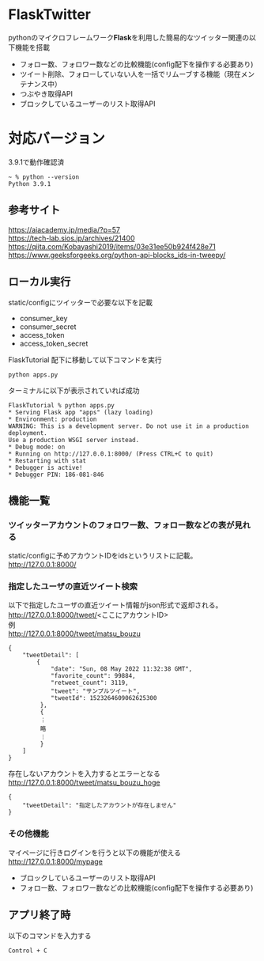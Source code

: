 # FlaskTwitter
pythonのマイクロフレームワーク**Flask**を利用した簡易的なツイッター関連の以下機能を搭載
- フォロー数、フォロワー数などの比較機能(config配下を操作する必要あり)
- ツイート削除、フォローしていない人を一括でリムーブする機能（現在メンテナンス中）
- つぶやき取得API
- ブロックしているユーザーのリスト取得API


# 対応バージョン
3.9.1で動作確認済
```
~ % python --version
Python 3.9.1
```

## 参考サイト
https://aiacademy.jp/media/?p=57<br>
https://tech-lab.sios.jp/archives/21400<br>
https://qiita.com/Kobayashi2019/items/03e31ee50b924f428e71<br>
https://www.geeksforgeeks.org/python-api-blocks_ids-in-tweepy/<br>

## ローカル実行
static/configにツイッターで必要な以下を記載
- consumer_key
- consumer_secret
- access_token
- access_token_secret

FlaskTutorial 配下に移動して以下コマンドを実行
```
python apps.py
```
ターミナルに以下が表示されていれば成功
```
FlaskTutorial % python apps.py
* Serving Flask app "apps" (lazy loading)
* Environment: production
WARNING: This is a development server. Do not use it in a production deployment.
Use a production WSGI server instead.
* Debug mode: on
* Running on http://127.0.0.1:8000/ (Press CTRL+C to quit)
* Restarting with stat
* Debugger is active!
* Debugger PIN: 186-081-846
```

## 機能一覧
### ツイッターアカウントのフォロワー数、フォロー数などの表が見れる
static/configに予めアカウントIDをidsというリストに記載。<br>
http://127.0.0.1:8000/

### 指定したユーザの直近ツイート検索
以下で指定したユーザの直近ツイート情報がjson形式で返却される。<br>
http://127.0.0.1:8000/tweet/<ここにアカウントID><br>
例<br>
http://127.0.0.1:8000/tweet/matsu_bouzu
```
{
    "tweetDetail": [
        {
            "date": "Sun, 08 May 2022 11:32:38 GMT",
            "favorite_count": 99884,
            "retweet_count": 3119,
            "tweet": "サンプルツイート",
            "tweetId": 1523264609062625300
         },
         {
         ︙
         略
         ︙
         }
    ]
}
```
存在しないアカウントを入力するとエラーとなる<br>
http://127.0.0.1:8000/tweet/matsu_bouzu_hoge
```
{
    "tweetDetail": "指定したアカウントが存在しません"
}
```

### その他機能
マイページに行きログインを行うと以下の機能が使える<br>
http://127.0.0.1:8000/mypage
- ブロックしているユーザーのリスト取得API
- フォロー数、フォロワー数などの比較機能(config配下を操作する必要あり)

## アプリ終了時
以下のコマンドを入力する
```
Control + C
```
